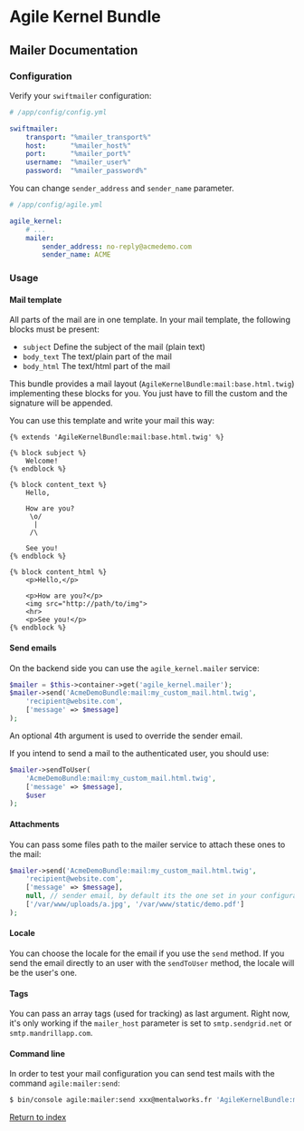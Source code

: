 Agile Kernel Bundle
=================

Mailer Documentation
--------------------

### Configuration

Verify your `swiftmailer` configuration:

```yaml
# /app/config/config.yml

swiftmailer:
    transport: "%mailer_transport%"
    host:      "%mailer_host%"
    port:      "%mailer_port%"
    username:  "%mailer_user%"
    password:  "%mailer_password%"
```

You can change `sender_address` and `sender_name` parameter.

```yaml
# /app/config/agile.yml

agile_kernel:
    # ...
    mailer:
        sender_address: no-reply@acmedemo.com
        sender_name: ACME
```

### Usage

#### Mail template

All parts of the mail are in one template.
In your mail template, the following blocks must be present:
- `subject` Define the subject of the mail (plain text)
- `body_text` The text/plain part of the mail
- `body_html` The text/html part of the mail

This bundle provides a mail layout (`AgileKernelBundle:mail:base.html.twig`) implementing these blocks for you.
You just have to fill the custom and the signature will be appended.

You can use this template and write your mail this way:

```django
{% extends 'AgileKernelBundle:mail:base.html.twig' %}

{% block subject %}
	Welcome!
{% endblock %}

{% block content_text %}
	Hello,

	How are you?
	 \o/
	  |
	 /\

	See you!
{% endblock %}

{% block content_html %}
	<p>Hello,</p>

	<p>How are you?</p>
	<img src="http://path/to/img">
	<hr>
	<p>See you!</p>
{% endblock %}
```

#### Send emails

On the backend side you can use the `agile_kernel.mailer` service:

```php
$mailer = $this->container->get('agile_kernel.mailer');
$mailer->send('AcmeDemoBundle:mail:my_custom_mail.html.twig',
	'recipient@website.com',
	['message' => $message]
);
```

An optional 4th argument is used to override the sender email.

If you intend to send a mail to the authenticated user, you should use:

```php
$mailer->sendToUser(
	'AcmeDemoBundle:mail:my_custom_mail.html.twig',
	['message' => $message],
	$user
);
```

#### Attachments

You can pass some files path to the mailer service to attach these ones to the mail:

```php
$mailer->send('AcmeDemoBundle:mail:my_custom_mail.html.twig',
	'recipient@website.com',
	['message' => $message],
	null, // sender email, by default its the one set in your configuration
	['/var/www/uploads/a.jpg', '/var/www/static/demo.pdf']
);
```

#### Locale

You can choose the locale for the email if you use the `send` method. If you send the email directly to an user with the `sendToUser` method, the locale will be the user's one.

#### Tags

You can pass an array tags (used for tracking) as last argument. Right now, it's only working if the `mailer_host` parameter is set to `smtp.sendgrid.net` or `smtp.mandrillapp.com`.

#### Command line

In order to test your mail configuration you can send test mails with the command `agile:mailer:send`:

```bash
$ bin/console agile:mailer:send xxx@mentalworks.fr 'AgileKernelBundle:mail:test.html.twig' -a /path/to/attached-file.pdf -t tag1 -t tag2
```

[Return to index](index.md)
